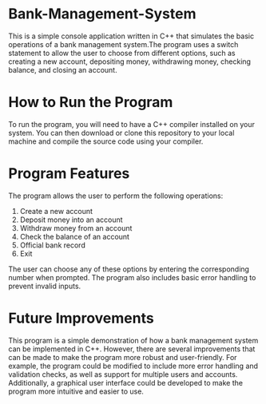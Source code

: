 # Bank-Management-System

This is a simple console application written in C++ that simulates the basic operations of a bank management system.The program uses a switch statement to allow the user to choose from different options, such as creating a new account,
depositing money, withdrawing money, checking balance, and closing an account.

# How to Run the Program

To run the program, you will need to have a C++ compiler installed on your system. You can then download or clone this repository to your local machine and compile the source code using your compiler.

# Program Features

The program allows the user to perform the following operations:

1. Create a new account
2. Deposit money into an account
3. Withdraw money from an account
4. Check the balance of an account
5. Official bank record
6. Exit

The user can choose any of these options by entering the corresponding number when prompted. The program also includes basic error handling to prevent invalid inputs.

# Future Improvements

This program is a simple demonstration of how a bank management system can be implemented in C++. However, there are several improvements that can be made to make the program more robust and user-friendly. For example, the program could be modified to include more error handling and validation checks, as well as support for multiple users and accounts. Additionally, a graphical user interface could be developed to make the program more intuitive and easier to use.
